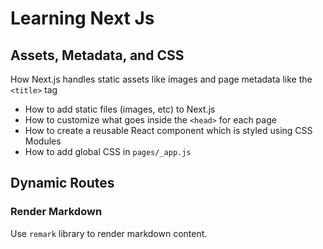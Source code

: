 # Learning Next Js

## Assets, Metadata, and CSS

How Next.js handles static assets like images and page metadata like the `<title>` tag

- How to add static files (images, etc) to Next.js
- How to customize what goes inside the `<head>` for each page
- How to create a reusable React component which is styled using CSS Modules
- How to add global CSS in `pages/_app.js`

## Dynamic Routes

### Render Markdown

Use `remark` library to render markdown content.

